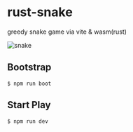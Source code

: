 # rust-snake

greedy snake game via vite &amp; wasm(rust)


![snake](https://user-images.githubusercontent.com/102238922/204583437-8e309d2c-d75f-4619-91df-f687f40d527d.gif)


## Bootstrap

```shell
$ npm run boot
```
## Start Play

```shell
$ npm run dev
```
